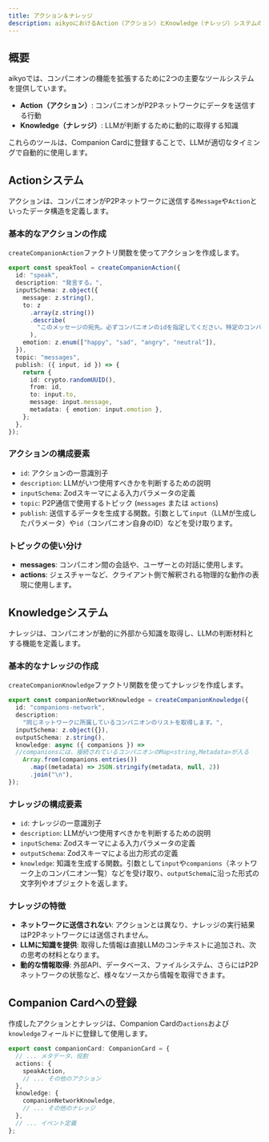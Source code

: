 ```yaml
---
title: アクション＆ナレッジ
description: aikyoにおけるAction（アクション）とKnowledge（ナレッジ）システムの詳細
---
```


## 概要

aikyoでは、コンパニオンの機能を拡張するために2つの主要なツールシステムを提供しています。

- **Action（アクション）**: コンパニオンがP2Pネットワークにデータを送信する行動
- **Knowledge（ナレッジ）**: LLMが判断するために動的に取得する知識

これらのツールは、Companion Cardに登録することで、LLMが適切なタイミングで自動的に使用します。

## Actionシステム

アクションは、コンパニオンがP2Pネットワークに送信する`Message`や`Action`といったデータ構造を定義します。

### 基本的なアクションの作成

`createCompanionAction`ファクトリ関数を使ってアクションを作成します。

```typescript
export const speakTool = createCompanionAction({
  id: "speak",
  description: "発言する。",
  inputSchema: z.object({
    message: z.string(),
    to: z
      .array(z.string())
      .describe(
        "このメッセージの宛先。必ずコンパニオンのidを指定してください。特定のコンパニオンに個人的に話しかけたいとき以外は、必ず、会話に参加したことのある全員を含むようにしてください。また、積極的にuserに会話を振ってください。",
      ),
    emotion: z.enum(["happy", "sad", "angry", "neutral"]),
  }),
  topic: "messages",
  publish: ({ input, id }) => {
    return {
      id: crypto.randomUUID(),
      from: id,
      to: input.to,
      message: input.message,
      metadata: { emotion: input.emotion },
    };
  },
});
```

### アクションの構成要素

- `id`: アクションの一意識別子
- `description`: LLMがいつ使用すべきかを判断するための説明
- `inputSchema`: Zodスキーマによる入力パラメータの定義
- `topic`: P2P通信で使用するトピック (`messages` または `actions`)
- `publish`: 送信するデータを生成する関数。引数として`input`（LLMが生成したパラメータ）や`id`（コンパニオン自身のID）などを受け取ります。

### トピックの使い分け

- **messages**: コンパニオン間の会話や、ユーザーとの対話に使用します。
- **actions**: ジェスチャーなど、クライアント側で解釈される物理的な動作の表現に使用します。

## Knowledgeシステム

ナレッジは、コンパニオンが動的に外部から知識を取得し、LLMの判断材料とする機能を定義します。

### 基本的なナレッジの作成

`createCompanionKnowledge`ファクトリ関数を使ってナレッジを作成します。

```typescript
export const companionNetworkKnowledge = createCompanionKnowledge({
  id: "companions-network",
  description:
    "同じネットワークに所属しているコンパニオンのリストを取得します。",
  inputSchema: z.object({}),
  outputSchema: z.string(),
  knowledge: async ({ companions }) =>
  //companionsには、接続されているコンパニオンのMap<string,Metadata>が入る
    Array.from(companions.entries())
      .map((metadata) => JSON.stringify(metadata, null, 2))
      .join("\n"),
});
```

### ナレッジの構成要素

- `id`: ナレッジの一意識別子
- `description`: LLMがいつ使用すべきかを判断するための説明
- `inputSchema`: Zodスキーマによる入力パラメータの定義
- `outputSchema`: Zodスキーマによる出力形式の定義
- `knowledge`: 知識を生成する関数。引数として`input`や`companions`（ネットワーク上のコンパニオン一覧）などを受け取り、`outputSchema`に沿った形式の文字列やオブジェクトを返します。

### ナレッジの特徴

- **ネットワークに送信されない**: アクションとは異なり、ナレッジの実行結果はP2Pネットワークには送信されません。
- **LLMに知識を提供**: 取得した情報は直接LLMのコンテキストに追加され、次の思考の材料となります。
- **動的な情報取得**: 外部API、データベース、ファイルシステム、さらにはP2Pネットワークの状態など、様々なソースから情報を取得できます。

## Companion Cardへの登録

作成したアクションとナレッジは、Companion Cardの`actions`および`knowledge`フィールドに登録して使用します。

```typescript
export const companionCard: CompanionCard = {
  // ... メタデータ、役割
  actions: {
    speakAction,
    // ... その他のアクション
  },
  knowledge: {
    companionNetworkKnowledge,
    // ... その他のナレッジ
  },
  // ... イベント定義
};
```
